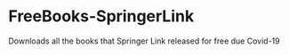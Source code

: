 # FreeBooks-SpringerLink
 Downloads all the books that Springer Link released for free due Covid-19
